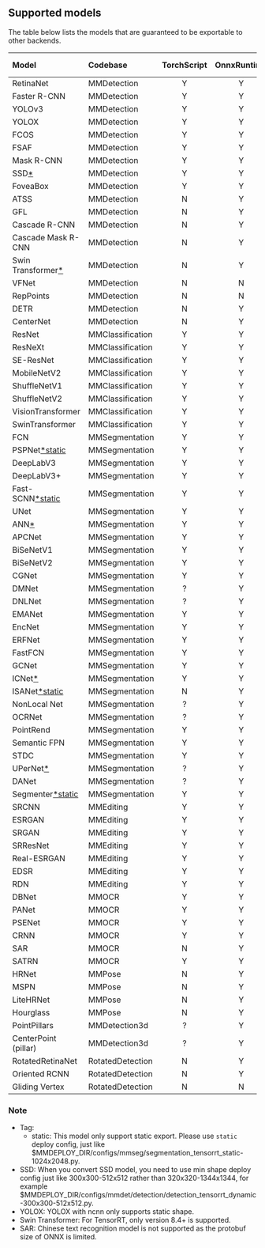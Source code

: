 ## Supported models

The table below lists the models that are guaranteed to be exportable to other backends.

| Model                       | Codebase         | TorchScript | OnnxRuntime | TensorRT | ncnn | PPLNN | OpenVINO | Ascend | RKNN |                                          Model config                                           |
| :-------------------------- | :--------------- | :---------: | :---------: | :------: | :--: | :---: | :------: | :----: | :--: | :---------------------------------------------------------------------------------------------: |
| RetinaNet                   | MMDetection      |      Y      |      Y      |    Y     |  Y   |   Y   |    Y     |   Y    |  N   |        [config](https://github.com/open-mmlab/mmdetection/tree/master/configs/retinanet)        |
| Faster R-CNN                | MMDetection      |      Y      |      Y      |    Y     |  Y   |   Y   |    Y     |   Y    |  N   |       [config](https://github.com/open-mmlab/mmdetection/tree/master/configs/faster_rcnn)       |
| YOLOv3                      | MMDetection      |      Y      |      Y      |    Y     |  Y   |   N   |    Y     |   Y    |  Y   |          [config](https://github.com/open-mmlab/mmdetection/tree/master/configs/yolo)           |
| YOLOX                       | MMDetection      |      Y      |      Y      |    Y     |  Y   |   N   |    Y     |   N    |  Y   |          [config](https://github.com/open-mmlab/mmdetection/tree/master/configs/yolox)          |
| FCOS                        | MMDetection      |      Y      |      Y      |    Y     |  Y   |   N   |    Y     |   N    |  N   |          [config](https://github.com/open-mmlab/mmdetection/tree/master/configs/fcos)           |
| FSAF                        | MMDetection      |      Y      |      Y      |    Y     |  Y   |   Y   |    Y     |   N    |  N   |          [config](https://github.com/open-mmlab/mmdetection/tree/master/configs/fsaf)           |
| Mask R-CNN                  | MMDetection      |      Y      |      Y      |    Y     |  N   |   N   |    Y     |   N    |  N   |        [config](https://github.com/open-mmlab/mmdetection/tree/master/configs/mask_rcnn)        |
| SSD[\*](#note)              | MMDetection      |      Y      |      Y      |    Y     |  Y   |   N   |    Y     |   N    |  N   |           [config](https://github.com/open-mmlab/mmdetection/tree/master/configs/ssd)           |
| FoveaBox                    | MMDetection      |      Y      |      Y      |    N     |  N   |   N   |    Y     |   N    |  N   |        [config](https://github.com/open-mmlab/mmdetection/tree/master/configs/foveabox)         |
| ATSS                        | MMDetection      |      N      |      Y      |    Y     |  N   |   N   |    Y     |   N    |  N   |          [config](https://github.com/open-mmlab/mmdetection/tree/master/configs/atss)           |
| GFL                         | MMDetection      |      N      |      Y      |    Y     |  N   |   ?   |    Y     |   N    |  N   |           [config](https://github.com/open-mmlab/mmdetection/tree/master/configs/gfl)           |
| Cascade R-CNN               | MMDetection      |      N      |      Y      |    Y     |  N   |   Y   |    Y     |   N    |  N   |      [config](https://github.com/open-mmlab/mmdetection/tree/master/configs/cascade_rcnn)       |
| Cascade Mask R-CNN          | MMDetection      |      N      |      Y      |    Y     |  N   |   N   |    Y     |   N    |  N   |      [config](https://github.com/open-mmlab/mmdetection/tree/master/configs/cascade_rcnn)       |
| Swin Transformer[\*](#note) | MMDetection      |      N      |      Y      |    Y     |  N   |   N   |    N     |   N    |  N   |          [config](https://github.com/open-mmlab/mmdetection/tree/master/configs/swin)           |
| VFNet                       | MMDetection      |      N      |      N      |    N     |  N   |   N   |    Y     |   N    |  N   |          [config](https://github.com/open-mmlab/mmdetection/tree/master/configs/vfnet)          |
| RepPoints                   | MMDetection      |      N      |      N      |    Y     |  N   |   ?   |    Y     |   N    |  N   |        [config](https://github.com/open-mmlab/mmdetection/tree/master/configs/reppoints)        |
| DETR                        | MMDetection      |      N      |      Y      |    Y     |  N   |   ?   |    N     |   N    |  N   |          [config](https://github.com/open-mmlab/mmdetection/tree/master/configs/detr)           |
| CenterNet                   | MMDetection      |      N      |      Y      |    Y     |  N   |   ?   |    N     |   N    |  N   |      [config](https://github.com/open-mmlab/mmdetection/tree/v3.0.0rc1/configs/centernet)       |
| ResNet                      | MMClassification |      Y      |      Y      |    Y     |  Y   |   Y   |    Y     |   Y    |  Y   |       [config](https://github.com/open-mmlab/mmclassification/tree/master/configs/resnet)       |
| ResNeXt                     | MMClassification |      Y      |      Y      |    Y     |  Y   |   Y   |    Y     |   Y    |  Y   |      [config](https://github.com/open-mmlab/mmclassification/tree/master/configs/resnext)       |
| SE-ResNet                   | MMClassification |      Y      |      Y      |    Y     |  Y   |   Y   |    Y     |   Y    |  Y   |      [config](https://github.com/open-mmlab/mmclassification/tree/master/configs/seresnet)      |
| MobileNetV2                 | MMClassification |      Y      |      Y      |    Y     |  Y   |   Y   |    Y     |   Y    |  Y   |    [config](https://github.com/open-mmlab/mmclassification/tree/master/configs/mobilenet_v2)    |
| ShuffleNetV1                | MMClassification |      Y      |      Y      |    Y     |  Y   |   Y   |    Y     |   Y    |  Y   |   [config](https://github.com/open-mmlab/mmclassification/tree/master/configs/shufflenet_v1)    |
| ShuffleNetV2                | MMClassification |      Y      |      Y      |    Y     |  Y   |   Y   |    Y     |   Y    |  Y   |   [config](https://github.com/open-mmlab/mmclassification/tree/master/configs/shufflenet_v2)    |
| VisionTransformer           | MMClassification |      Y      |      Y      |    Y     |  Y   |   ?   |    Y     |   Y    |  N   | [config](https://github.com/open-mmlab/mmclassification/tree/master/configs/vision_transformer) |
| SwinTransformer             | MMClassification |      Y      |      Y      |    Y     |  N   |   ?   |    N     |   ?    |  N   |  [config](https://github.com/open-mmlab/mmclassification/tree/master/configs/swin_transformer)  |
| FCN                         | MMSegmentation   |      Y      |      Y      |    Y     |  Y   |   Y   |    Y     |   Y    |  Y   |         [config](https://github.com/open-mmlab/mmsegmentation/tree/master/configs/fcn)          |
| PSPNet[\*static](#note)     | MMSegmentation   |      Y      |      Y      |    Y     |  Y   |   Y   |    Y     |   Y    |  Y   |        [config](https://github.com/open-mmlab/mmsegmentation/tree/master/configs/pspnet)        |
| DeepLabV3                   | MMSegmentation   |      Y      |      Y      |    Y     |  Y   |   Y   |    Y     |   Y    |  N   |      [config](https://github.com/open-mmlab/mmsegmentation/tree/master/configs/deeplabv3)       |
| DeepLabV3+                  | MMSegmentation   |      Y      |      Y      |    Y     |  Y   |   Y   |    Y     |   Y    |  N   |    [config](https://github.com/open-mmlab/mmsegmentation/tree/master/configs/deeplabv3plus)     |
| Fast-SCNN[\*static](#note)  | MMSegmentation   |      Y      |      Y      |    Y     |  N   |   Y   |    Y     |   N    |  Y   |       [config](https://github.com/open-mmlab/mmsegmentation/tree/master/configs/fastscnn)       |
| UNet                        | MMSegmentation   |      Y      |      Y      |    Y     |  Y   |   Y   |    Y     |   Y    |  Y   |         [config](https://github.com/open-mmlab/mmsegmentation/tree/master/configs/unet)         |
| ANN[\*](#note)              | MMSegmentation   |      Y      |      Y      |    Y     |  N   |   N   |    N     |   N    |  N   |         [config](https://github.com/open-mmlab/mmsegmentation/tree/master/configs/ann)          |
| APCNet                      | MMSegmentation   |      Y      |      Y      |    Y     |  Y   |   N   |    N     |   N    |  Y   |        [config](https://github.com/open-mmlab/mmsegmentation/tree/master/configs/apcnet)        |
| BiSeNetV1                   | MMSegmentation   |      Y      |      Y      |    Y     |  Y   |   N   |    Y     |   N    |  Y   |      [config](https://github.com/open-mmlab/mmsegmentation/tree/master/configs/bisenetv1)       |
| BiSeNetV2                   | MMSegmentation   |      Y      |      Y      |    Y     |  Y   |   N   |    Y     |   N    |  N   |      [config](https://github.com/open-mmlab/mmsegmentation/tree/master/configs/bisenetv2)       |
| CGNet                       | MMSegmentation   |      Y      |      Y      |    Y     |  Y   |   N   |    Y     |   N    |  Y   |        [config](https://github.com/open-mmlab/mmsegmentation/tree/master/configs/cgnet)         |
| DMNet                       | MMSegmentation   |      ?      |      Y      |    N     |  N   |   N   |    N     |   N    |  N   |        [config](https://github.com/open-mmlab/mmsegmentation/tree/master/configs/dmnet)         |
| DNLNet                      | MMSegmentation   |      ?      |      Y      |    Y     |  Y   |   N   |    Y     |   N    |  N   |        [config](https://github.com/open-mmlab/mmsegmentation/tree/master/configs/dnlnet)        |
| EMANet                      | MMSegmentation   |      Y      |      Y      |    Y     |  N   |   N   |    Y     |   N    |  N   |        [config](https://github.com/open-mmlab/mmsegmentation/tree/master/configs/emanet)        |
| EncNet                      | MMSegmentation   |      Y      |      Y      |    Y     |  N   |   N   |    Y     |   N    |  N   |        [config](https://github.com/open-mmlab/mmsegmentation/tree/master/configs/encnet)        |
| ERFNet                      | MMSegmentation   |      Y      |      Y      |    Y     |  Y   |   N   |    Y     |   N    |  Y   |        [config](https://github.com/open-mmlab/mmsegmentation/tree/master/configs/erfnet)        |
| FastFCN                     | MMSegmentation   |      Y      |      Y      |    Y     |  Y   |   N   |    Y     |   N    |  N   |       [config](https://github.com/open-mmlab/mmsegmentation/tree/master/configs/fastfcn)        |
| GCNet                       | MMSegmentation   |      Y      |      Y      |    Y     |  N   |   N   |    N     |   N    |  N   |        [config](https://github.com/open-mmlab/mmsegmentation/tree/master/configs/gcnet)         |
| ICNet[\*](#note)            | MMSegmentation   |      Y      |      Y      |    Y     |  N   |   N   |    Y     |   N    |  N   |        [config](https://github.com/open-mmlab/mmsegmentation/tree/master/configs/icnet)         |
| ISANet[\*static](#note)     | MMSegmentation   |      N      |      Y      |    Y     |  N   |   N   |    Y     |   N    |  Y   |        [config](https://github.com/open-mmlab/mmsegmentation/tree/master/configs/isanet)        |
| NonLocal Net                | MMSegmentation   |      ?      |      Y      |    Y     |  Y   |   N   |    Y     |   N    |  N   |     [config](https://github.com/open-mmlab/mmsegmentation/tree/master/configs/nonlocal_net)     |
| OCRNet                      | MMSegmentation   |      ?      |      Y      |    Y     |  Y   |   N   |    Y     |   N    |  Y   |        [config](https://github.com/open-mmlab/mmsegmentation/tree/master/configs/ocrnet)        |
| PointRend                   | MMSegmentation   |      Y      |      Y      |    Y     |  N   |   N   |    Y     |   N    |  N   |      [config](https://github.com/open-mmlab/mmsegmentation/tree/master/configs/point_rend)      |
| Semantic FPN                | MMSegmentation   |      Y      |      Y      |    Y     |  Y   |   N   |    Y     |   N    |  Y   |       [config](https://github.com/open-mmlab/mmsegmentation/tree/master/configs/sem_fpn)        |
| STDC                        | MMSegmentation   |      Y      |      Y      |    Y     |  Y   |   N   |    Y     |   N    |  Y   |         [config](https://github.com/open-mmlab/mmsegmentation/tree/master/configs/stdc)         |
| UPerNet[\*](#note)          | MMSegmentation   |      ?      |      Y      |    Y     |  N   |   N   |    N     |   N    |  Y   |       [config](https://github.com/open-mmlab/mmsegmentation/tree/master/configs/upernet)        |
| DANet                       | MMSegmentation   |      ?      |      Y      |    Y     |  N   |   N   |    N     |   N    |  N   |        [config](https://github.com/open-mmlab/mmsegmentation/tree/master/configs/danet)         |
| Segmenter[\*static](#note)  | MMSegmentation   |      Y      |      Y      |    Y     |  Y   |   N   |    Y     |   N    |  N   |      [config](https://github.com/open-mmlab/mmsegmentation/tree/master/configs/segmenter)       |
| SRCNN                       | MMEditing        |      Y      |      Y      |    Y     |  Y   |   Y   |    Y     |   N    |  N   |      [config](https://github.com/open-mmlab/mmediting/tree/master/configs/restorers/srcnn)      |
| ESRGAN                      | MMEditing        |      Y      |      Y      |    Y     |  Y   |   Y   |    Y     |   N    |  N   |     [config](https://github.com/open-mmlab/mmediting/tree/master/configs/restorers/esrgan)      |
| SRGAN                       | MMEditing        |      Y      |      Y      |    Y     |  Y   |   Y   |    Y     |   N    |  N   | [config](https://github.com/open-mmlab/mmediting/tree/master/configs/restorers/srresnet_srgan)  |
| SRResNet                    | MMEditing        |      Y      |      Y      |    Y     |  Y   |   Y   |    Y     |   N    |  N   | [config](https://github.com/open-mmlab/mmediting/tree/master/configs/restorers/srresnet_srgan)  |
| Real-ESRGAN                 | MMEditing        |      Y      |      Y      |    Y     |  Y   |   Y   |    Y     |   N    |  N   |   [config](https://github.com/open-mmlab/mmediting/tree/master/configs/restorers/real_esrgan)   |
| EDSR                        | MMEditing        |      Y      |      Y      |    Y     |  Y   |   N   |    Y     |   N    |  N   |      [config](https://github.com/open-mmlab/mmediting/tree/master/configs/restorers/edsr)       |
| RDN                         | MMEditing        |      Y      |      Y      |    Y     |  Y   |   Y   |    Y     |   N    |  N   |       [config](https://github.com/open-mmlab/mmediting/tree/master/configs/restorers/rdn)       |
| DBNet                       | MMOCR            |      Y      |      Y      |    Y     |  Y   |   Y   |    Y     |   Y    |  N   |          [config](https://github.com/open-mmlab/mmocr/tree/main/configs/textdet/dbnet)          |
| PANet                       | MMOCR            |      Y      |      Y      |    Y     |  Y   |   ?   |    Y     |   Y    |  N   |          [config](https://github.com/open-mmlab/mmocr/tree/main/configs/textdet/panet)          |
| PSENet                      | MMOCR            |      Y      |      Y      |    Y     |  Y   |   ?   |    Y     |   Y    |  N   |         [config](https://github.com/open-mmlab/mmocr/tree/main/configs/textdet/psenet)          |
| CRNN                        | MMOCR            |      Y      |      Y      |    Y     |  Y   |   Y   |    N     |   N    |  N   |         [config](https://github.com/open-mmlab/mmocr/tree/main/configs/textrecog/crnn)          |
| SAR                         | MMOCR            |      N      |      Y      |    N     |  N   |   N   |    N     |   N    |  N   |          [config](https://github.com/open-mmlab/mmocr/tree/main/configs/textrecog/sar)          |
| SATRN                       | MMOCR            |      Y      |      Y      |    Y     |  N   |   N   |    N     |   N    |  N   |         [config](https://github.com/open-mmlab/mmocr/tree/main/configs/textrecog/satrn)         |
| HRNet                       | MMPose           |      N      |      Y      |    Y     |  Y   |   N   |    Y     |   N    |  N   |     [config](https://mmpose.readthedocs.io/en/latest/papers/backbones.html#hrnet-cvpr-2019)     |
| MSPN                        | MMPose           |      N      |      Y      |    Y     |  Y   |   N   |    Y     |   N    |  N   |     [config](https://mmpose.readthedocs.io/en/latest/papers/backbones.html#mspn-arxiv-2019)     |
| LiteHRNet                   | MMPose           |      N      |      Y      |    Y     |  N   |   N   |    Y     |   N    |  N   |   [config](https://mmpose.readthedocs.io/en/latest/papers/backbones.html#litehrnet-cvpr-2021)   |
| Hourglass                   | MMPose           |      N      |      Y      |    Y     |  Y   |   N   |    Y     |   N    |  N   |   [config](https://mmpose.readthedocs.io/en/latest/papers/backbones.html#hourglass-eccv-2016)   |
| PointPillars                | MMDetection3d    |      ?      |      Y      |    Y     |  N   |   N   |    Y     |   N    |  N   |     [config](https://github.com/open-mmlab/mmdetection3d/blob/master/configs/pointpillars)      |
| CenterPoint (pillar)        | MMDetection3d    |      ?      |      Y      |    Y     |  N   |   N   |    Y     |   N    |  N   |      [config](https://github.com/open-mmlab/mmdetection3d/blob/master/configs/centerpoint)      |
| RotatedRetinaNet            | RotatedDetection |      N      |      Y      |    Y     |  N   |   N   |    N     |   N    |  N   | [config](https://github.com/open-mmlab/mmrotate/blob/main/configs/rotated_retinanet/README.md)  |
| Oriented RCNN               | RotatedDetection |      N      |      Y      |    Y     |  N   |   N   |    N     |   N    |  N   |   [config](https://github.com/open-mmlab/mmrotate/blob/main/configs/oriented_rcnn/README.md)    |
| Gliding Vertex              | RotatedDetection |      N      |      N      |    Y     |  N   |   N   |    N     |   N    |  N   |   [config](https://github.com/open-mmlab/mmrotate/blob/main/configs/gliding_vertex/README.md)   |

### Note

- Tag:
  - static: This model only support static export. Please use `static` deploy config, just like $MMDEPLOY_DIR/configs/mmseg/segmentation_tensorrt_static-1024x2048.py.
- SSD: When you convert SSD model, you need to use min shape deploy config just like 300x300-512x512 rather than 320x320-1344x1344, for example $MMDEPLOY_DIR/configs/mmdet/detection/detection_tensorrt_dynamic-300x300-512x512.py.
- YOLOX: YOLOX with ncnn only supports static shape.
- Swin Transformer: For TensorRT, only version 8.4+ is supported.
- SAR: Chinese text recognition model is not supported as the protobuf size of ONNX is limited.
